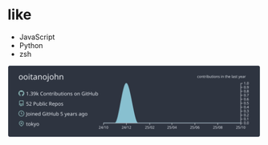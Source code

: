 # like

- JavaScript
- Python
- zsh

![](https://raw.githubusercontent.com/ooitanojohn/ooitanojohn/master/profile-summary-card-output/nord_dark/0-profile-details.svg)


